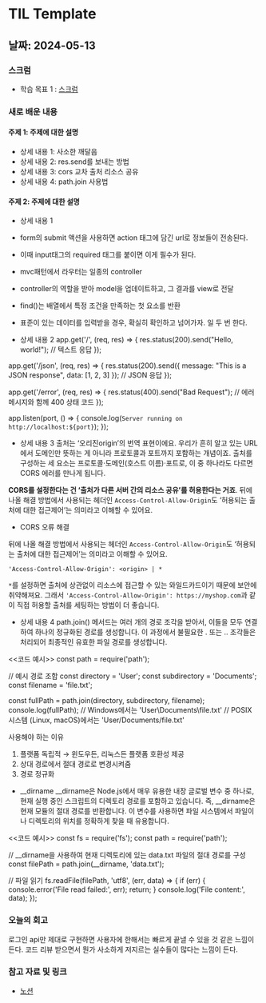 # TIL Template

## 날짜: 2024-05-13

### 스크럼
- 학습 목표 1 : [스크럼](https://www.notion.so/goorm/24-05-13-6a622e37a9af41ac972447bbd8753a66?pvs=4)

### 새로 배운 내용
#### 주제 1: 주제에 대한 설명
- 상세 내용 1: 사소한 깨달음
- 상세 내용 2: res.send를 보내는 방법
- 상세 내용 3: cors 교차 출처 리소스 공유
- 상세 내용 4: path.join 사용법

#### 주제 2: 주제에 대한 설명
- 상세 내용 1
- form의 submit 액션을 사용하면 action 태그에 담긴 url로 정보들이 전송된다.
- 이때 input태그의 required 태그를 붙이면 이게 필수가 된다.
- mvc패턴에서 라우터는 일종의 controller
- controller의 역할을 받아 model을 업데이트하고, 그 결과를 view로 전달
- find()는 배열에서 특정 조건을 만족하는 첫 요소를 반환
- 표준이 있는 데이터를 입력받을 경우, 확실히 확인하고 넘어가자.
일 두 번 한다.

- 상세 내용 2
app.get('/', (req, res) => {
    res.status(200).send("Hello, world!"); // 텍스트 응답
});

app.get('/json', (req, res) => {
    res.status(200).send({ message: "This is a JSON response", data: [1, 2, 3] });
    // JSON 응답
});

app.get('/error', (req, res) => {
    res.status(400).send("Bad Request"); // 에러 메시지와 함께 400 상태 코드
});

app.listen(port, () => {
    console.log(`Server running on http://localhost:${port}`);
});

- 상세 내용 3
출처는 ‘오리진origin’의 번역 표현이에요. 우리가 흔히 알고 있는 URL에서 도메인만 뜻하는 게 아니라 프로토콜과 포트까지 포함하는 개념이죠. 출처를 구성하는 세 요소는 프로토콜·도메인(호스트 이름)·포트로, 이 중 하나라도 다르면 CORS 에러를 만나게 됩니다.

**CORS를 설정한다는 건 ‘출처가 다른 서버 간의 리소스 공유’를 허용한다는 거죠**.
뒤에 나올 해결 방법에서 사용되는 헤더인 `Access-Control-Allow-Origin`도 ‘허용되는 출처에 대한 접근제어’는 의미라고 이해할 수 있어요.

- CORS 오류 해결

뒤에 나올 해결 방법에서 사용되는 헤더인 `Access-Control-Allow-Origin`도 ‘허용되는 출처에 대한 접근제어’는 의미라고 이해할 수 있어요.

`'Access-Control-Allow-Origin': <origin> | *`

`*`를 설정하면 출처에 상관없이 리소스에 접근할 수 있는 와일드카드이기 때문에 보안에 취약해져요. 그래서 `'Access-Control-Allow-Origin': https://myshop.com`과 같이 직접 허용할 출처를 세팅하는 방법이 더 좋습니다.

- 상세 내용 4
path.join() 메서드는 여러 개의 경로 조각을 받아서, 이들을 모두 연결하여 하나의 정규화된 경로를 생성합니다. 이 과정에서 불필요한 . 또는 .. 조각들은 처리되어 최종적인 유효한 파일 경로를 생성합니다.

<<코드 예시>>
const path = require('path');

// 예시 경로 조합
const directory = 'User';
const subdirectory = 'Documents';
const filename = 'file.txt';

const fullPath = path.join(directory, subdirectory, filename);
console.log(fullPath);
// Windows에서는 'User\Documents\file.txt'
// POSIX 시스템 (Linux, macOS)에서는 'User/Documents/file.txt'

사용해야 하는 이유

1. 플랫폼 독립적 → 윈도우든, 리눅스든 플랫폼 호환성 제공
2. 상대 경로에서 절대 경로로 변경시켜줌
3. 경로 정규화

- __dirname
__dirname은 Node.js에서 매우 유용한 내장 글로벌 변수 중 하나로, 현재 실행 중인 스크립트의 디렉토리 경로를 포함하고 있습니다. 즉, __dirname은 현재 모듈의 절대 경로를 반환합니다. 이 변수를 사용하면 파일 시스템에서 파일이나 디렉토리의 위치를 정확하게 찾을 때 유용합니다.

<<코드 예시>>
const fs = require('fs');
const path = require('path');

// __dirname을 사용하여 현재 디렉토리에 있는 data.txt 파일의 절대 경로를 구성
const filePath = path.join(__dirname, 'data.txt');

// 파일 읽기
fs.readFile(filePath, 'utf8', (err, data) => {
  if (err) {
    console.error('File read failed:', err);
    return;
  }
  console.log('File content:', data);
});

### 오늘의 회고
로그인 api만 제대로 구현하면 사용자에 한해서는 빠르게 끝낼 수 있을 것 같은 느낌이 든다. 코드 리뷰 받으면서 뭔가 사소하게 저지르는 실수들이 많다는 느낌이 든다. 

### 참고 자료 및 링크
- [노션](https://www.notion.so/0513-dbc71d517a3c4e488177b061dd5bd1db?pvs=4)
